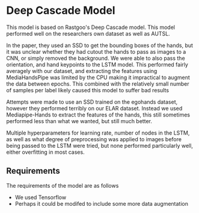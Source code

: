 # Deep Cascade Model

This model is based on Rastgoo's Deep Cascade model. This model performed well on the researchers own dataset as well as AUTSL.

In the paper, they used an SSD to get the bounding boxes of the hands, but it was unclear whether they had cutout the hands to pass as images to a CNN, or simply removed the background. We were able to also pass the orientation, and hand keypoints to the LSTM model. This performed fairly averagely with our dataset, and extracting the features using MediaHandsPipe was limited by the CPU making it impractical to augment the data between epochs. This combined with the relatively small number of samples per label likely caused this model to suffer bad results

Attempts were made to use an SSD trained on the egohands dataset, however they performed terribly on our ELAR dataset. Instead we used Mediapipe-Hands to extract the features of the hands, this still sometimes performed less than what we wanted, but still much better.

Multiple hyperparameters for learning rate, number of nodes in the LSTM, as well as what degree of preprocessing was applied to images before being passed to the LSTM were tried, but none performed particularly well, either overfitting in most cases.

## Requirements

The requirements of the model are as follows

- We used Tensorflow
- Perhaps it could be modifed to include some more data augmentation
